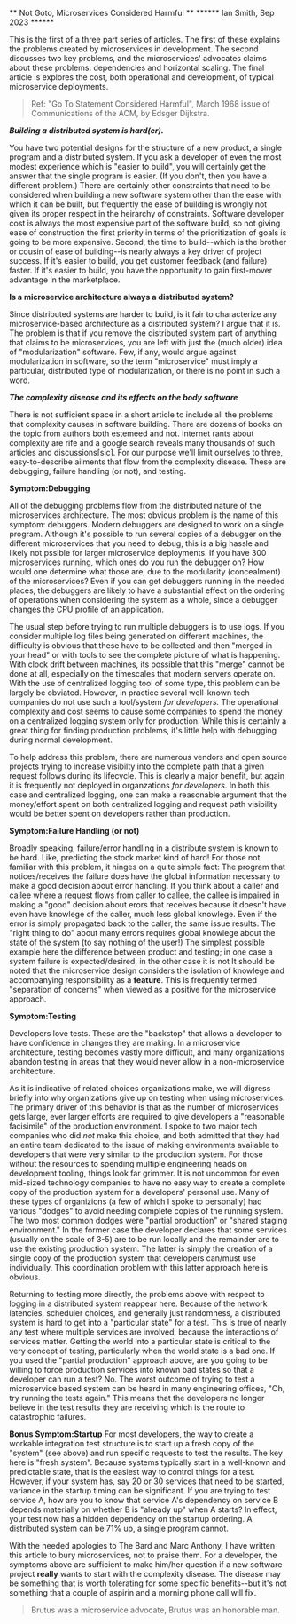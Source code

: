 
** Not Goto, Microservices Considered Harmful **
****** Ian Smith, Sep 2023 ******

This is the first of a three part series of articles.  The first of these
explains the problems created by microservices in development.  The second
discusses two key problems, and the microservices' advocates claims about these
problems: dependencies and horizontal scaling.  The final article is explores
the cost, both operational and development, of typical microservice deployments.

> Ref: "Go To Statement Considered Harmful", March 1968 issue of Communications 
of the ACM, by Edsger Dijkstra.

***Building a distributed system is hard(er).***

You have two potential designs for the structure of a new product, a single
program and a distributed system.  If you ask a developer of even the most
modest experience which is "easier to build", you will certainly get the
answer that the single program is easier. (If you don't, then you have a
different problem.) There are certainly other constraints that need to be
considered when building a new software system other than the ease with which it
can be built, but frequently the ease of building is wrongly not given its
proper respect in the heirarchy of constraints.  Software developer cost is
always the most expensive part of the software build, so not giving ease of
construction the first priority in terms of the prioritization of goals is going
to be more expensive.  Second, the time to build--which is the brother or cousin
of ease of building--is nearly always a key driver of project success.  If it's
easier to build, you get customer feedback (and failure) faster.  If it's easier
to build, you have the opportunity to gain first-mover advantage in the
marketplace.

****Is a microservice architecture always a distributed system?****

Since distributed systems are harder to build, is it fair to characterize any
microservice-based architecture as a distributed system?  I argue that it is.
The problem is that if you remove the distributed system part of anything that
claims to be microservices, you are left with just the (much older) idea of
"modularization" software.   Few, if any, would argue against modularization
in software, so the term "microservice" must imply a particular, distributed 
type of modularization, or there is no point in such a word.

***The complexity disease and its effects on the body software***

There is not sufficient space in a short article to include all the problems
that complexity causes in software building.  There are dozens of books on the
topic from authors both estemeed and not.  Internet rants about complexity are
rife and a google search reveals many thousands of such articles
and discussions\[sic\]. For our purpose we'll limit ourselves to three,
easy-to-describe ailments that flow from the complexity disease.  These are
debugging, failure handling (or not), and testing.

****Symptom:Debugging****

All of the debugging problems flow from the distributed nature of the microservices
architecture.  The most obvious problem is the name of this symptom: debuggers.
Modern debuggers are designed to work on a single program.  Although it's possible
to run several copies of a debugger on the different microservices that you need
to debug, this is a big hassle and likely not pssible for larger microservice
deployments.  If you have 300 microservices running, which ones do you run the
debugger on?  How would one determine what those are, due to the modularity (concealment)
of the microservices?   Even if you can get debuggers running in the needed places,
the debuggers are likely to have a substantial effect on the ordering of operations
when considering the system as a whole, since a debugger changes the CPU profile of
an application.

The usual step before trying to run multiple debuggers is to use logs.  If you
consider multiple log files being generated on different machines,  the
difficulty is obvious that these have to be collected and then "merged in your
head" or with tools to see the complete picture of what is happening.  With
clock drift between machines, its possible that this "merge" cannot be done at
all, especially on the timescales that modern servers operate on.  With the use
of centralized logging tool of some type, this problem can be largely be
obviated.  However, in practice several well-known tech companies do not use
such a tool/system _for developers._  The operational complexity and cost seems
to cause some companies to spend the money on a centralized logging system only
for production.  While this is certainly a great thing for finding production
problems, it's little help with debugging during normal development.

To help address this problem, there are numerous vendors and open source projects
trying to increase visibilty into the complete path that a given request follows
during its lifecycle.  This is clearly a major benefit, but again it is frequently
not deployed in organzations _for developers_.  In both this case and centralized
logging, one can make a reasonable argument that the money/effort spent on both
centralized logging and request path visibility would be better spent on developers
rather than production.

****Symptom:Failure Handling (or not)****

Broadly speaking, failure/error handling in a distribute system is known to be
hard. Like, predicting the stock market kind of hard!  For those not familiar
with this problem, it hinges on a quite simple fact: The program that
notices/receives the failure does have the global information necessary to make
a good decision about error handling.  If you think about a caller and callee
where a request flows from caller to callee, the callee is impaired in making a
"good" decision about erors that receives because it doesn't have even have
knowlege of the caller, much less global knowlege.  Even if the error is simply
propagated back  to the caller, the same issue results.  The "right thing to do"
about many errors requires global knowlege about the state of the system (to
say nothing of the user!)  The simplest possible example here the difference between
product and testing; in one case a system failure is expected/desired, in
the other case it is not It should be noted that the microservice design
considers the isolation of knowlege and accompanying responsibility as a
**feature**.   This is frequently termed "separation of concerns" when viewed as
a positive for the microservice approach.

****Symptom:Testing****

Developers love tests.  These are the "backstop" that allows a developer to have
confidence in changes they are making.  In a microservice architecture, testing
becomes vastly more difficult, and many organizations abandon testing in areas
that they would never allow in a non-microservice architecture.  

As it is indicative of related choices organizations make, we will digress briefly
into why organizations give up on testing when using microservices.   The primary
driver of this behavior is that as the number of microservices gets large, ever
 larger efforts are required to give developers a "reasonable facisimile" of the
production environment.  I spoke to two major tech companies who did *not*
make this choice, and both admitted that they had an entire team dedicated to the
issue of making environments available to developers that were very similar to the
production system.  For those without the resources to spending multiple engineering
heads on development tooling, things look far grimmer.  It is not uncommon for
even mid-sized technology companies to have no easy way to create a complete copy
of the production system for a developers' personal use.  Many of these
types of organizions (a few of which I spoke to personally) had various "dodges"
to avoid needing complete copies of the running system.  The two most common
dodges were "partial production" or "shared staging environment."  In the former
case the developer declares that some services (usually on the scale of 3-5) are
to be run locally and the remainder are to use the existing production system.
The latter is simply the creation of a single copy of the production system that
developers can/must use individually. This coordination problem with this latter
approach here is obvious.

Returning to testing more directly, the problems above with respect to logging
in a distributed system reappear here.  Because of the network latencies, scheduler
choices, and generally just randomness, a distributed system is hard to get into a "particular
state" for a test.  This is true of nearly any test where multiple services are
involved, because the interactions of services matter.  Getting the world into a particular
state is critical to the very concept of testing, particularly when the world
state is a bad one. If you used the "partial production" approach above, are you
going to be willing to force production services into known bad states so that
a developer can run a test? No.   The worst outcome of trying to test
a microservice based system can be heard in many engineering offices, "Oh, try
running the tests again."  This means that the developers no longer believe in
the test results they are receiving which is the route to catastrophic failures.

****Bonus Symptom:Startup****
For most developers, the way to create a workable integration test structure is to start
up a fresh copy of the "system" (see above) and run specific requests to test
the results.  The key here is "fresh system".  Because systems typically start
in a well-known and predictable state, that is the easiest way to control things for a test.
However, if your system has, say 20 or 30 services that need to be started, variance
in the startup timing can be significant.  If you are trying to test service A,
how are you to know that service A's dependency on service B depends materially
on whether B is "already up" when A starts?   In effect, your test now has a hidden
dependency on the startup ordering.  A distributed system can be 71% up, a 
single program cannot.

With the needed apologies to The Bard and Marc Anthony, I have written this article to bury
microservices, not to praise them.  For a developer, the symptoms above are
sufficient to make him/her question if a new software project **really** wants
to start with the complexity disease.   The disease may be something that is worth
tolerating for some specific benefits--but it's not something that a couple of
aspirin and a morning phone call will fix.

> Brutus was a microservice advocate,
> Brutus was an honorable man.